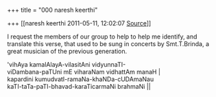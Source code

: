 +++
title = "000 naresh keerthi"

+++
[[naresh keerthi	2011-05-11, 12:02:07 [Source](https://groups.google.com/g/samskrita/c/gwwYolVKvXc)]]



  
I request the members of our group to help to help me identify, and translate this verse, that used to be sung in concerts by Smt.T.Brinda, a great musician of the previous generation.  
  
'vihAya kamalAlayA-vilasitAni vidyunnaTI-  
viDambana-paTUni mE viharaNam vidhattAm manaH \|  
kapardini kumudvatI-ramaNa-khaNDa-cUDAmaNau  
kaTI-taTa-paTI-bhavad-karaTicarmaNi brahmaNi \|\|  
  
  
  

